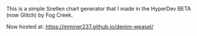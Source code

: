 This is a simple Snellen chart generator that I made in the HyperDev BETA (now Glitch) by Fog Creek.

Now hosted at: https://mminer237.github.io/denim-weasel/
